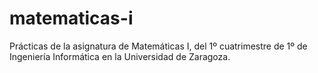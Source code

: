 # matematicas-i
Prácticas de la asignatura de Matemáticas I, del 1º cuatrimestre de 1º de Ingeniería Informática en la Universidad de Zaragoza.
